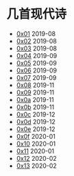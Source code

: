 # 几首现代诗

* [0x01](mverse/0x01.md) 2019-08
* [0x02](mverse/0x02.md) 2019-08
* [0x03](mverse/0x03.md) 2019-08
* [0x04](mverse/0x04.md) 2019-09
* [0x05](mverse/0x05.md) 2019-09
* [0x06](mverse/0x06.md) 2019-09
* [0x07](mverse/0x07.md) 2019-09
* [0x08](mverse/0x08.md) 2019-11
* [0x09](mverse/0x09.md) 2019-11
* [0x0a](mverse/0x0a.md) 2019-11
* [0x0b](mverse/0x0b.md) 2019-11
* [0x0c](mverse/0x0c.md) 2019-12
* [0x0d](mverse/0x0d.md) 2019-12
* [0x0e](mverse/0x0e.md) 2019-12
* [0x0f](mverse/0x0f.md) 2020-01
* [0x10](mverse/0x10.md) 2020-01
* [0x11](mverse/0x11.md) 2020-01
* [0x12](mverse/0x12.md) 2020-02
* [0x13](mverse/0x13.md) 2020-02
